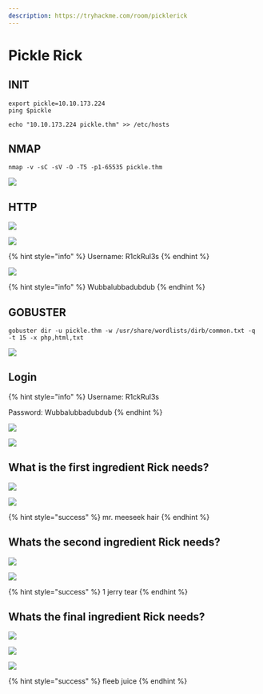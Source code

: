 ```yaml
---
description: https://tryhackme.com/room/picklerick
---
```


# Pickle Rick

## INIT

```
export pickle=10.10.173.224
ping $pickle

echo "10.10.173.224 pickle.thm" >> /etc/hosts
```

## NMAP

```
nmap -v -sC -sV -O -T5 -p1-65535 pickle.thm
```

![](<../.gitbook/assets/image (399).png>)

## HTTP

![](<../.gitbook/assets/image (400).png>)

![](<../.gitbook/assets/image (401).png>)

{% hint style="info" %}
Username: R1ckRul3s
{% endhint %}

![](<../.gitbook/assets/image (403).png>)

{% hint style="info" %}
Wubbalubbadubdub
{% endhint %}

## GOBUSTER

```
gobuster dir -u pickle.thm -w /usr/share/wordlists/dirb/common.txt -q -t 15 -x php,html,txt
```

![](<../.gitbook/assets/image (405).png>)

## Login

{% hint style="info" %}
Username: R1ckRul3s

Password: Wubbalubbadubdub
{% endhint %}

![](<../.gitbook/assets/image (404).png>)

![](<../.gitbook/assets/image (412).png>)

## What is the first ingredient Rick needs?

![](<../.gitbook/assets/image (406).png>)

![](<../.gitbook/assets/image (408).png>)

{% hint style="success" %}
mr. meeseek hair
{% endhint %}

## Whats the second ingredient Rick needs?

![](<../.gitbook/assets/image (409).png>)

![](<../.gitbook/assets/image (410).png>)

{% hint style="success" %}
1 jerry tear
{% endhint %}

## Whats the final ingredient Rick needs?

![](<../.gitbook/assets/image (411).png>)

![](<../.gitbook/assets/image (413).png>)

![](<../.gitbook/assets/image (414).png>)

{% hint style="success" %}
fleeb juice
{% endhint %}

